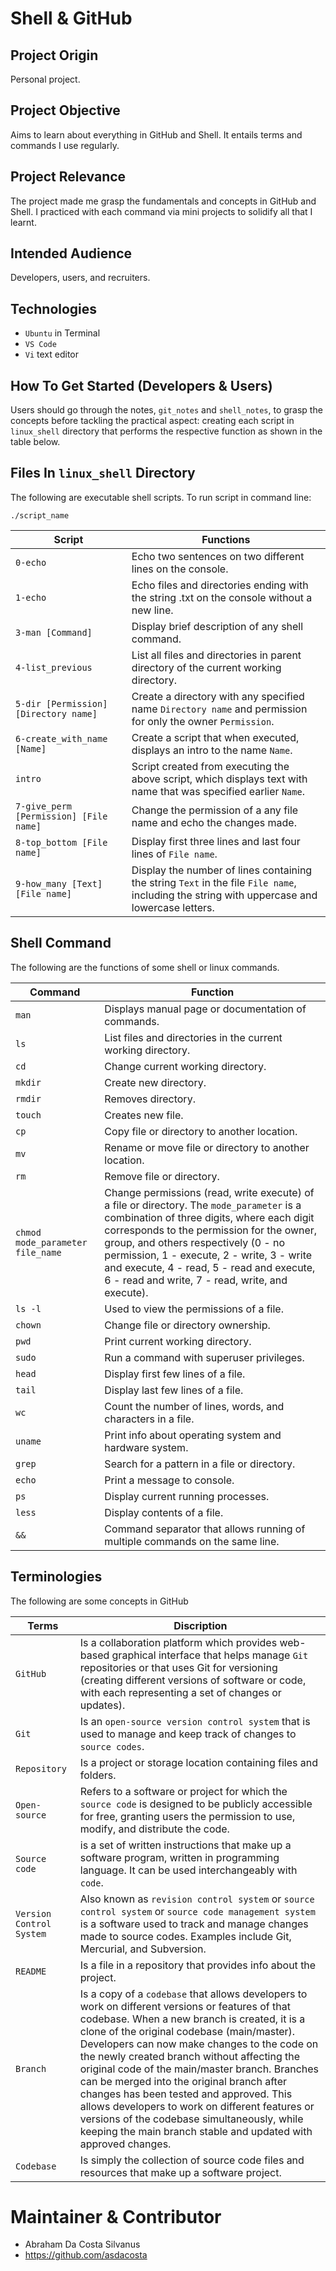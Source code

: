 # Shell & GitHub
## Project Origin
Personal project.

## Project Objective
Aims to learn about everything in GitHub and Shell. It entails terms and commands I use regularly.

## Project Relevance
The project made me grasp the fundamentals and concepts in GitHub and Shell. I practiced with each command via mini projects to solidify all that I learnt.

## Intended Audience
Developers, users, and recruiters.

## Technologies
* `Ubuntu` in Terminal
* `VS Code`
* `Vi` text editor

## How To Get Started (Developers & Users)
Users should go through the notes, `git_notes` and `shell_notes`, to grasp the concepts before tackling the practical aspect: creating each script in `linux_shell` directory that performs the respective function as shown in the table below.

## Files In `linux_shell` Directory
The following are executable shell scripts. To run script in command line:
~~~
./script_name 
~~~

| Script | Functions |
| -------- | ----------- |
| `0-echo` | Echo two sentences on two different lines on the console. |
| `1-echo` | Echo files and directories ending with the string .txt on the console without a new line. |
| `3-man [Command]` | Display brief description of any shell command. |
|  `4-list_previous` | List all files and directories in parent directory of the current working directory. |
| `5-dir [Permission] [Directory name]` | Create a directory with any specified name `Directory name` and permission for only the owner `Permission`. |
| `6-create_with_name [Name]` | Create a script that when executed, displays an intro to the name `Name`. |
| `intro` | Script created from executing the above script, which displays text with name that was specified earlier `Name`. |
| `7-give_perm [Permission] [File name]` | Change the permission of a any file name and echo the changes made. |
| `8-top_bottom [File name]` | Display first three lines and last four lines of `File name`. |
| `9-how_many [Text] [File name]` | Display the number of lines containing the string `Text` in the file `File name`, including the string with uppercase and lowercase letters. |


## Shell Command
The following are the functions of some shell or linux commands.

| Command | Function |
| ------- | -------- | 
| `man` | Displays manual page or documentation of commands. |
| `ls` | List files and directories in the current working directory. |
| `cd` | Change current working directory. |
| `mkdir` | Create new directory. |
| `rmdir` | Removes directory. |
| `touch` | Creates new file. |
| `cp` | Copy file or directory to another location. |
| `mv` | Rename or move file or directory to another location. |
| `rm` | Remove file or directory. |
| `chmod mode_parameter file_name` | Change permissions (read, write execute) of a file or directory. The `mode_parameter` is a combination of three digits, where each digit corresponds to the permission for the owner, group, and others respectively (0 - no permission, 1 - execute, 2 - write, 3 - write and execute, 4 - read, 5 - read and execute, 6 - read and write, 7 - read, write, and execute). |
| `ls -l` | Used to view the permissions of a file. |
| `chown` | Change file or directory ownership. |
| `pwd` | Print current working directory. |
| `sudo` | Run a command with superuser privileges. |
| `head` | Display first few lines of a file. |
| `tail` | Display last few lines of a file. |
| `wc` | Count the number of lines, words, and characters in a file. |
| `uname` | Print info about operating system and hardware system. |
| `grep` | Search for a pattern in a file or directory. |
| `echo` | Print a message to console. |
| `ps` | Display current running processes. |
| `less` | Display contents of a file. |
| `&&` | Command separator that allows running of multiple commands on the same line. |


## Terminologies
The following are some concepts in GitHub

| Terms | Discription |
| ----- | ----------- |
| `GitHub` | Is a collaboration platform which provides web-based graphical interface that helps manage `Git` repositories or that uses Git for versioning (creating different versions of software or code, with each representing a set of changes or updates). |
| `Git` | Is an `open-source version control system` that is used to manage and keep track of changes to `source codes`. |
| `Repository` | Is a project or storage location containing files and folders. |
| `Open-source` | Refers to a software or project for which the `source code` is designed to be publicly accessible for free, granting users the permission to use, modify, and distribute the code. |
| `Source code` | is a set of written instructions that make up a software program, written in programming language. It can be used interchangeably with `code`. |
| `Version Control System` | Also known as `revision control system` or `source control system` or `source code management system` is a software used to track and manage changes made to source codes. Examples include Git, Mercurial, and Subversion. |
| `README` | Is a file in a repository that provides info about the project. |
| `Branch` | Is a copy of a `codebase` that allows developers to work on different versions or features of that codebase. When a new branch is created, it is a clone of the original codebase (main/master). Developers can now make changes to the code on the newly created branch without affecting the original code of the main/master branch. Branches can be merged into the original branch after changes has been tested and approved.  This allows developers to work on different features or versions of the codebase simultaneously, while keeping the main branch stable and updated with approved changes. |
| `Codebase` | Is simply the collection of source code files and resources that make up a software project. |

# Maintainer & Contributor
* Abraham Da Costa Silvanus
* https://github.com/asdacosta